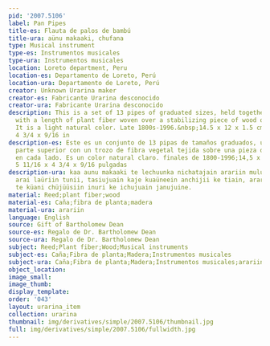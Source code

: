 ```yaml
---
pid: '2007.5106'
label: Pan Pipes
title-es: Flauta de palos de bambú
title-ura: aünu makaaki, chufana
type: Musical instrument
type-es: Instrumentos musicales
type-ura: Instrumentos musicales
location: Loreto department, Peru
location-es: Departamento de Loreto, Perú
location-ura: Departamento de Loreto, Perú
creator: Unknown Urarina maker
creator-es: Fabricante Urarina desconocido
creator-ura: Fabricante Urarina desconocido
description: This is a set of 13 pipes of graduated sizes, held together at the top
  with a length of plant fiber woven over a stabilizing piece of wood on each side.
  It is a light natural color. Late 1800s-1996.&nbsp;14.5 x 12 x 1.5 cm; 5 11/16 x
  4 3/4 x 9/16 in
description-es: Este es un conjunto de 13 pipas de tamaños graduados, unidas en la
  parte superior con un trozo de fibra vegetal tejida sobre una pieza de madera estabilizadora
  en cada lado. Es un color natural claro. finales de 1800-1996;14,5 x 12 x 1,5 cm;
  5 11/16 x 4 3/4 x 9/16 pulgadas
description-ura: kaa aunu makaaki te lechuunka nichatajain arariin muluusiin ke janujuine,
  arai laüriin tunii, tasiujuain kaje kuaüneein anchijii ke tiain, arariin tatüriin
  te küani chüjüüsiin inuri ke ichujuain janujuine.
material: Reed;plant fiber;wood
material-es: Caña;fibra de planta;madera
material-ura: arariin
language: English
source: Gift of Bartholomew Dean
source-es: Regalo de Dr. Bartholomew Dean
source-ura: Regalo de Dr. Bartholomew Dean
subject: Reed;Plant fiber;Wood;Musical instruments
subject-es: Caña;Fibra de planta;Madera;Instrumentos musicales
subject-ura: Caña;Fibra de planta;Madera;Instrumentos musicales;arariin
object_location:
image_small:
image_thumb:
display_template:
order: '043'
layout: urarina_item
collection: urarina
thumbnail: img/derivatives/simple/2007.5106/thumbnail.jpg
full: img/derivatives/simple/2007.5106/fullwidth.jpg
---
```

